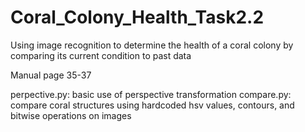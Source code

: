 # Coral_Colony_Health_Task2.2

Using image recognition to determine the health of a coral colony by comparing its current condition to past data

Manual page 35-37

perpective.py: basic use of perspective transformation
compare.py: compare coral structures using hardcoded hsv values, contours, and bitwise operations on images
